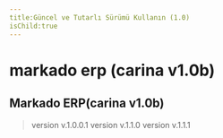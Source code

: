 ```yaml
---
title:Güncel ve Tutarlı Sürümü Kullanın (1.0)
isChild:true
---
```


markado erp (carina v1.0b)
=======

Markado ERP(carina v1.0b)
-------
>version v.1.0.0.1
>version v.1.1.0
>version v.1.1.1
